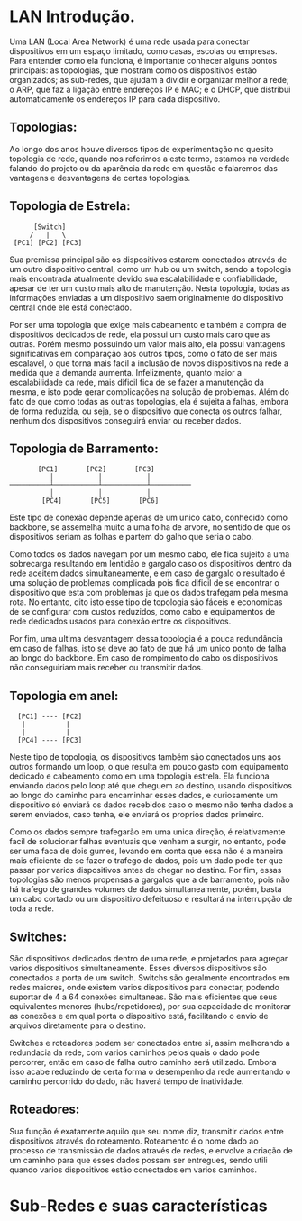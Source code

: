# LAN Introdução.

  Uma LAN (Local Area Network) é uma rede usada para conectar dispositivos em um espaço limitado, como casas, escolas ou empresas. Para entender como ela funciona, é importante conhecer alguns pontos principais: as topologias, que mostram como os dispositivos estão organizados; as sub-redes, que ajudam a dividir e organizar melhor a rede; o ARP, que faz a ligação entre endereços IP e MAC; e o DHCP, que distribui automaticamente os endereços IP para cada dispositivo.

## Topologias:

  Ao longo dos anos houve diversos tipos de experimentação no quesito topologia de rede, quando nos referimos a este termo, estamos na verdade falando do projeto ou da aparência da rede em questão
e falaremos das vantagens e desvantagens de certas topologias.

## Topologia de Estrela:

          [Switch]
         /   |   \
     [PC1] [PC2] [PC3]

  Sua premissa principal são os dispositivos estarem conectados através de um outro dispositivo central, como um hub ou um switch, sendo a topologia mais encontrada atualmente devido sua escalabilidade e
confiabilidade, apesar de ter um custo mais alto de manutenção. Nesta topologia, todas as informações enviadas a um dispositivo saem originalmente do dispositivo central onde ele está conectado.

  Por ser uma topologia que exige mais cabeamento e também a compra de dispositivos dedicados de rede, ela possui um custo mais caro que as outras. Porém mesmo possuindo um valor mais alto, ela possui vantagens
significativas em comparação aos outros tipos, como o fato de ser mais escalavel, o que torna mais facil a inclusão de novos dispositivos na rede a medida que a demanda aumenta.
  Infelizmente, quanto maior a escalabilidade da rede, mais dificil fica de se fazer a manutenção da mesma, e isto pode gerar complicações na solução de problemas. Além do fato de que como todas as outras topologias,
ela é sujeita a falhas, embora de forma reduzida, ou seja, se o dispositivo que conecta os outros falhar, nenhum dos dispositivos conseguirá enviar ou receber dados.

## Topologia de Barramento:

           [PC1]       [PC2]       [PC3]
              │           │           │
    ──────────┴───────────┴───────────┴──────────
              │           │           │
            [PC4]       [PC5]       [PC6]


  Este tipo de conexão depende apenas de um unico cabo, conhecido como backbone, se assemelha muito a uma folha de arvore, no sentido de que os dispositivos seriam as folhas e partem do galho que seria o cabo.

  Como todos os dados navegam por um mesmo cabo, ele fica sujeito a uma sobrecarga resultando em lentidão e gargalo caso os dispositivos dentro da rede aceitem dados simultaneamente, e em caso de gargalo
o resultado é uma solução de problemas complicada pois fica dificil de se encontrar o dispositivo que esta com problemas ja que os dados trafegam pela mesma rota.
  No entanto, dito isto esse tipo de topologia são fáceis e economicas de se configurar com custos reduzidos, como cabo e equipamentos de rede dedicados usados para conexão entre os dispositivos.
  
  Por fim, uma ultima desvantagem dessa topologia é a pouca redundância em caso de falhas, isto se deve ao fato de que há um unico ponto de falha ao longo do backbone. Em caso de rompimento do cabo os dispositivos
não conseguiriam mais receber ou transmitir dados.

## Topologia em anel:

      [PC1] ---- [PC2]
       |          |
       |          |
      [PC4] ---- [PC3]
  
  Neste tipo de topologia, os dispositivos também são conectados uns aos outros formando um loop, o que resulta em pouco gasto com equipamento dedicado e cabeamento como em uma topologia estrela.
Ela funciona enviando dados pelo loop até que cheguem ao destino, usando dispositivos ao longo do caminho para encaminhar esses dados, e curiosamente um dispositivo só enviará os dados recebidos
caso o mesmo não tenha dados a serem enviados, caso tenha, ele enviará os proprios dados primeiro.

  Como os dados sempre trafegarão em uma unica direção, é relativamente facil de solucionar falhas eventuais que venham a surgir, no entanto, pode ser uma faca de dois gumes, levando em conta que
essa não é a maneira mais eficiente de se fazer o trafego de dados, pois um dado pode ter que passar por varios dispositivos antes de chegar no destino. Por fim, essas topologias são menos propensas
a gargalos que a de barramento, pois não há trafego de grandes volumes de dados simultaneamente, porém, basta um cabo cortado ou um dispositivo defeituoso e resultará na interrupção de toda a rede.


## Switches:

  São dispositivos dedicados dentro de uma rede, e projetados para agregar varios dispositivos simultaneamente. Esses diversos dispositivos são conectados a porta de um switch. Switchs são geralmente encontrados
em redes maiores, onde existem varios dispositivos para conectar, podendo suportar de 4 a 64 conexões simultaneas.
  São mais eficientes que seus equivalentes menores (hubs/repetidores), por sua capacidade de monitorar as conexões e em qual porta o dispositivo está, facilitando o envio de arquivos diretamente para o destino.

  Switches e roteadores podem ser conectados entre si, assim melhorando a redundacia da rede, com varios caminhos pelos quais o dado pode percorrer, então em caso de falha outro caminho será utilizado. Embora isso
acabe reduzindo de certa forma o desempenho da rede aumentando o caminho percorrido do dado, não haverá tempo de inatividade.

## Roteadores:

  Sua função é exatamente aquilo que seu nome diz, transmitir dados entre dispositivos através do roteamento. 
  Roteamento é o nome dado ao processo de transmissão de dados através de redes, e envolve a criação de um caminho para que esses dados possam ser entregues, sendo utili quando varios dispositivos estão conectados
  em varios caminhos.  

  # Sub-Redes e suas características 


  









  
  
